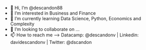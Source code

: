 - 👋 Hi, I’m @descandon88
- 👀 I’m interested in Business and Finance
- 🌱 I’m currently learning Data Science, Python, Economics and Complexity
- 💞️ I’m looking to collaborate on ...
- 📫 How to reach me --> Datacamp: @descandonv | Linkedin: davidescandonv  | Twitter: @dscandon



<!---
descandon88/descandon88 is a ✨ special ✨ repository because its `README.md` (this file) appears on your GitHub profile.
You can click the Preview link to take a look at your changes.
--->

